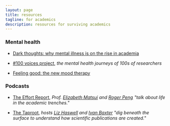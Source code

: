 ```yaml
---
layout: page
title: resources
tagline: for academics
description: resources for surviving academics
---
```


### Mental health

- [Dark thoughts: why mental illness is on the rise in academia](https://www.theguardian.com/higher-education-network/2014/mar/06/mental-health-academics-growing-problem-pressure-university)

- [#100 voices project](https://www.zjayres.com/100voices), _the
  mental health journeys of 100s of researchers_

- [Feeling good: the new mood therapy](https://amzn.to/3euHAVu)


### Podcasts

- [The Effort Report](https://effortreport.libsyn.com/), _Prof.
  [Elizabeth
  Matsui](https://dellmed.utexas.edu/directory/elizabeth-matsui) and
  [Roger Peng](https://www.biostat.jhsph.edu/~rpeng/) "talk about life in the academic
  trenches."_

- [The Taproot](https://plantae.org/education/podcasts/the-taproot/),
  _hosts [Liz
  Haswell](https://biology.wustl.edu/people/elizabeth-haswell) and
  [Ivan
  Baxter](https://www.danforthcenter.org/our-work/principal-investigators/ivan-baxter/)
  "dig beneath the surface to understand how scientific publications
  are created."_
